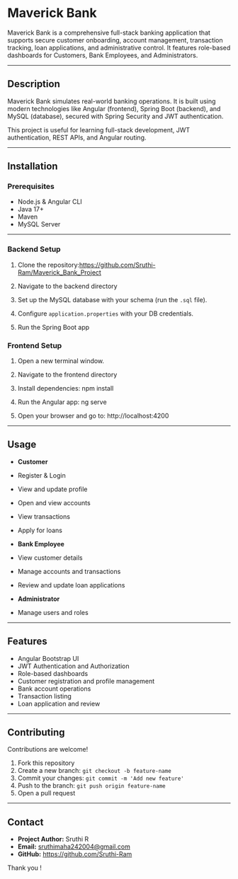 # Maverick Bank

Maverick Bank is a comprehensive full-stack banking application that supports secure customer onboarding, account management, transaction tracking, loan applications, and administrative control. It features role-based dashboards for Customers, Bank Employees, and Administrators.

---

## Description

Maverick Bank simulates real-world banking operations. It is built using modern technologies like Angular (frontend), Spring Boot (backend), and MySQL (database), secured with Spring Security and JWT authentication.

This project is useful for learning full-stack development, JWT authentication, REST APIs, and Angular routing.

---

## Installation

### Prerequisites

- Node.js & Angular CLI
- Java 17+
- Maven
- MySQL Server

---

### Backend Setup

1. Clone the repository:https://github.com/Sruthi-Ram/Maverick_Bank_Project

2. Navigate to the backend directory


3. Set up the MySQL database with your schema (run the `.sql` file).

4. Configure `application.properties` with your DB credentials.

5. Run the Spring Boot app
   

### Frontend Setup

1. Open a new terminal window.

2. Navigate to the frontend directory

3. Install dependencies: npm install

4. Run the Angular app: ng serve

5. Open your browser and go to: http://localhost:4200

---

## Usage

- **Customer**
- Register & Login
- View and update profile
- Open and view accounts
- View transactions
- Apply for loans

- **Bank Employee**
- View customer details
- Manage accounts and transactions
- Review and update loan applications

- **Administrator**
- Manage users and roles

---

## Features

- Angular Bootstrap UI
- JWT Authentication and Authorization
- Role-based dashboards
- Customer registration and profile management
- Bank account operations
- Transaction listing
- Loan application and review

---

## Contributing

Contributions are welcome!

1. Fork this repository
2. Create a new branch: `git checkout -b feature-name`
3. Commit your changes: `git commit -m 'Add new feature'`
4. Push to the branch: `git push origin feature-name`
5. Open a pull request

---

## Contact

- **Project Author:** Sruthi R  
- **Email:** sruthimaha242004@gmail.com  
- **GitHub:** https://github.com/Sruthi-Ram

Thank you !


